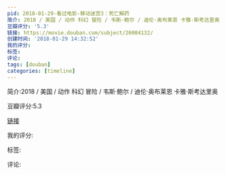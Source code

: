 ```yaml
---
pid: 2018-01-29-看过电影-移动迷宫3：死亡解药
简介: 2018 / 美国 / 动作 科幻 冒险 / 韦斯·鲍尔 / 迪伦·奥布莱恩 卡雅·斯考达里奥
豆瓣评分: '5.3'
链接: https://movie.douban.com/subject/26004132/
创建时间: '2018-01-29 14:32:52'
我的评分:
标签:
评论:
tags: [douban]
categories: [timeline]
---
```

简介:2018 / 美国 / 动作 科幻 冒险 / 韦斯·鲍尔 / 迪伦·奥布莱恩 卡雅·斯考达里奥

豆瓣评分:5.3

[链接](https://movie.douban.com/subject/26004132/)

我的评分:

标签:

评论:

